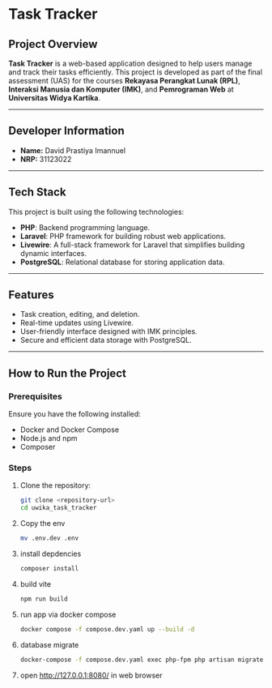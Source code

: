 # Task Tracker

## Project Overview
**Task Tracker** is a web-based application designed to help users manage and track their tasks efficiently. This project is developed as part of the final assessment (UAS) for the courses **Rekayasa Perangkat Lunak (RPL)**, **Interaksi Manusia dan Komputer (IMK)**, and **Pemrograman Web** at **Universitas Widya Kartika**.

---

## Developer Information
- **Name:** David Prastiya Imannuel  
- **NRP:** 31123022  

---

## Tech Stack
This project is built using the following technologies:
- **PHP**: Backend programming language.
- **Laravel**: PHP framework for building robust web applications.
- **Livewire**: A full-stack framework for Laravel that simplifies building dynamic interfaces.
- **PostgreSQL**: Relational database for storing application data.

---

## Features
- Task creation, editing, and deletion.
- Real-time updates using Livewire.
- User-friendly interface designed with IMK principles.
- Secure and efficient data storage with PostgreSQL.

---

## How to Run the Project
### Prerequisites
Ensure you have the following installed:
- Docker and Docker Compose
- Node.js and npm
- Composer

### Steps
1. Clone the repository:
    ```bash
    git clone <repository-url>
    cd uwika_task_tracker
    ```
2. Copy the env
    ```bash
    mv .env.dev .env
    ```
3. install depdencies
    ```bash
    composer install
    ```
4. build vite
    ```bash
    npm run build
    ```
5. run app via docker compose
    ```bash
    docker compose -f compose.dev.yaml up --build -d
    ```
6. database migrate
    ```bash
    docker-compose -f compose.dev.yaml exec php-fpm php artisan migrate
    ```
7. open http://127.0.0.1:8080/ in web browser
  
